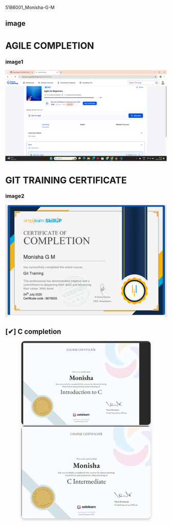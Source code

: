 5186001_Monisha-G-M
## image
# AGILE COMPLETION

### image1
![Agile](image/Agile.png)

# GIT TRAINING CERTIFICATE

### image2
![certificate1](image/certificate1.png)

## [✔] C completion
  <div style="text-align: center;">
  <img src="image/introduction to C certificate.png" alt="Descriptive Alt Text" style="max-width: 80%; height: auto; border-radius: 10px; box-shadow: 0 4px 8px rgba(0,0,0,0.2);" />
</div>
 
  <div style="text-align: center;">
  <img src="image/C intermediate.png" alt="Descriptive Alt Text" style="max-width: 80%; height: auto; border-radius: 10px; box-shadow: 0 4px 8px rgba(0,0,0,0.2);" />
</div>



